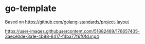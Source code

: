 # go-template

Based on https://github.com/golang-standards/project-layout



https://user-images.githubusercontent.com/51882489/176657405-3aece0de-3a1e-4b98-8417-f4ba77f6f0fd.mp4

